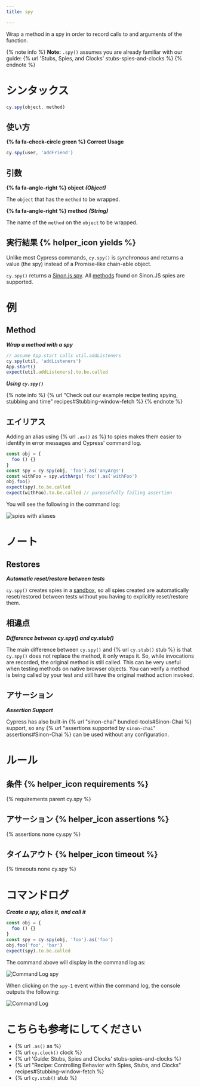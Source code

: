 ```yaml
---
title: spy

---
```


Wrap a method in a spy in order to record calls to and arguments of the function.

{% note info %}
**Note:** `.spy()` assumes you are already familiar with our guide: {% url 'Stubs, Spies, and Clocks' stubs-spies-and-clocks %}
{% endnote %}

# シンタックス

```javascript
cy.spy(object, method)
```

## 使い方

**{% fa fa-check-circle green %} Correct Usage**

```javascript
cy.spy(user, 'addFriend')    
```

## 引数

**{% fa fa-angle-right %} object** ***(Object)***

The `object` that has the `method` to be wrapped.

**{% fa fa-angle-right %} method** ***(String)***

The name of the `method` on the `object` to be wrapped.

## 実行結果 {% helper_icon yields %}

Unlike most Cypress commands, `cy.spy()` is *synchronous* and returns a value (the spy) instead of a Promise-like chain-able object.

`cy.spy()` returns a [Sinon.js spy](http://sinonjs.org/docs/#spies). All [methods](http://sinonjs.org/docs/#spies-api) found on Sinon.JS spies are supported.

# 例

## Method

***Wrap a method with a spy***

```javascript
// assume App.start calls util.addListeners
cy.spy(util, 'addListeners')
App.start()
expect(util.addListeners).to.be.called
```

***Using `cy.spy()`***

{% note info %}
{% url "Check out our example recipe testing spying, stubbing and time" recipes#Stubbing-window-fetch %}
{% endnote %}

## エイリアス

Adding an alias using {% url `.as()` as %} to spies makes them easier to identify in error messages and Cypress' command log.

```javascript
const obj = {
  foo () {}
}
const spy = cy.spy(obj, 'foo').as('anyArgs')
const withFoo = spy.withArgs('foo').as('withFoo')
obj.foo()
expect(spy).to.be.called
expect(withFoo).to.be.called // purposefully failing assertion
```

You will see the following in the command log:

![spies with aliases](https://cloud.githubusercontent.com/assets/1157043/22437291/805bd0d4-e6f5-11e6-99c5-bded81b9c42b.png)

# ノート

## Restores

***Automatic reset/restore between tests***

`cy.spy()` creates spies in a [sandbox](http://sinonjs.org/docs/#sandbox), so all spies created are automatically reset/restored between tests without you having to explicitly reset/restore them.

## 相違点

***Difference between cy.spy() and cy.stub()***

The main difference between `cy.spy()` and {% url `cy.stub()` stub %} is that `cy.spy()` does not replace the method, it only wraps it. So, while invocations are recorded, the original method is still called. This can be very useful when testing methods on native browser objects. You can verify a method is being called by your test and still have the original method action invoked.

## アサーション

***Assertion Support***

Cypress has also built-in {% url "sinon-chai" bundled-tools#Sinon-Chai %} support, so any {% url "assertions supported by `sinon-chai`" assertions#Sinon-Chai %} can be used without any configuration.

# ルール

## 条件 {% helper_icon requirements %}

{% requirements parent cy.spy %}

## アサーション {% helper_icon assertions %}

{% assertions none cy.spy %}

## タイムアウト {% helper_icon timeout %}

{% timeouts none cy.spy %}

# コマンドログ

***Create a spy, alias it, and call it***

```javascript
const obj = {
  foo () {}
}
const spy = cy.spy(obj, 'foo').as('foo')
obj.foo('foo', 'bar')
expect(spy).to.be.called
```

The command above will display in the command log as:

![Command Log spy](/img/api/spy/spying-shows-any-aliases-and-also-any-assertions-made.png)

When clicking on the `spy-1` event within the command log, the console outputs the following:

![Command Log](/img/api/spy/console-shows-spy-arguments-calls-and-the-object-being-spied.png)

# こちらも参考にしてください

- {% url `.as()` as %}
- {% url `cy.clock()` clock %}
- {% url 'Guide: Stubs, Spies and Clocks' stubs-spies-and-clocks %}
- {% url "Recipe: Controlling Behavior with Spies, Stubs, and Clocks" recipes#Stubbing-window-fetch %}
- {% url `cy.stub()` stub %}
